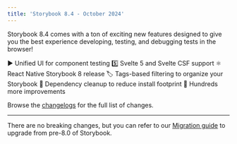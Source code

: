 ```yaml
---
title: 'Storybook 8.4 - October 2024'
---
```


Storybook 8.4 comes with a ton of exciting new features designed to give you the best experience developing, testing, and debugging tests in the browser!

▶️ Unified UI for component testing
5️⃣ Svelte 5 and Svelte CSF support
⚛️ React Native Storybook 8 release
🏷️ Tags-based filtering to organize your Storybook
🫧 Dependency cleanup to reduce install footprint
💯 Hundreds more improvements

Browse the [changelogs](https://github.com/storybookjs/storybook/blob/next/CHANGELOG.md) for the full list of changes.

---

There are no breaking changes, but you can refer to our
[Migration guide](https://storybook.js.org/docs/migration-guide) to upgrade from
pre-8.0 of Storybook.
